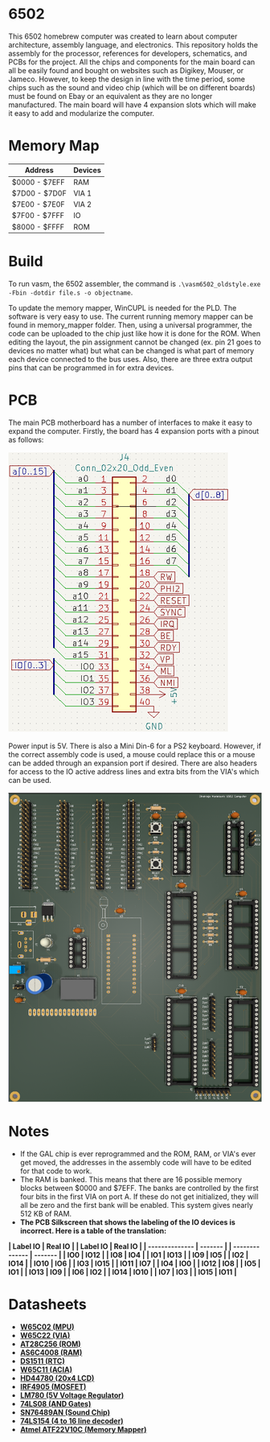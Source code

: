 # 6502
This 6502 homebrew computer was created to learn about computer architecture, assembly language, and electronics. This repository holds the assembly for the processor, references for developers, schematics, and PCBs for the project. All the chips and components for the main board can all be easily found and bought on websites such as Digikey, Mouser, or Jameco. However, to keep the design in line with the time period, some chips such as the sound and video chip (which will be on different boards) must be found on Ebay or an equivalent as they are no longer manufactured. The main board will have 4 expansion slots which will make it easy to add and modularize the computer. 

# Memory Map
| Address       | Devices |
| ------------- | ------- | 
| $0000 - $7EFF | RAM     | 
| $7D00 - $7D0F | VIA 1   | 
| $7E00 - $7E0F | VIA 2   | 
| $7F00 - $7FFF | IO      | 
| $8000 - $FFFF | ROM     | 

# Build
To run vasm, the 6502 assembler, the command is `.\vasm6502_oldstyle.exe -Fbin -dotdir file.s -o objectname`.

To update the memory mapper, WinCUPL is needed for the PLD. The software is very easy to use. The current running memory mapper can be found in memory_mapper folder. Then, using a universal programmer, the code can be uploaded to the chip just like how it is done for the ROM. When editing the layout, the pin assignment cannot be changed (ex. pin 21 goes to devices no matter what) but what can be changed is what part of memory each device connected to the bus uses. Also, there are three extra output pins that can be programmed in for extra devices.

# PCB
The main PCB motherboard has a number of interfaces to make it easy to expand the computer. Firstly, the board has 4 expansion ports with a pinout as follows: <br/> <br/>
![Expansion Slot](https://github.com/strah19/6502/blob/master/docs/expansion.png?raw=true)
<br/> <br/>
Power input is 5V. There is also
a Mini Din-6 for a PS2 keyboard. However, if the correct assembly code is used, a mouse could replace this or a mouse can be added through an expansion port if desired. There are also headers for access to the IO active address lines and extra bits from the VIA's which can be used. 
<br/><br/>
![PCB](https://github.com/strah19/6502/blob/master/docs/3dpcb.png?raw=true)

# Notes
- If the GAL chip is ever reprogrammed and the ROM, RAM, or VIA's ever get moved, the addresses in the assembly code will have to be edited for that code to work. 
- The RAM is banked. This means that there are 16 possible memory blocks between $0000 and $7EFF. The banks are controlled by the first four bits in the first VIA on port A. If these do not get initialized, they will all be zero and the first bank will be enabled. This system gives nearly 512 KB of RAM.
- <b/>The PCB Silkscreen that shows the labeling of the IO devices is incorrect. Here is a table of the translation: <b/>

| Label IO       | Real IO | | Label IO       | Real IO |
| -------------- | ------- | | -------------- | ------- | 
|       IO0      |   IO12  | |       IO8      |   IO4   | 
|       IO1      |   IO13  | |       IO9      |   IO5   | 
|       IO2      |   IO14  | |      IO10      |   IO6   | 
|       IO3      |   IO15  | |      IO11      |   IO7   | 
|       IO4      |   IO0   | |      IO12      |   IO8   | 
|       IO5      |   IO1   | |      IO13      |   IO9   | 
|       IO6      |   IO2   | |      IO14      |   IO10  | 
|       IO7      |   IO3   | |      IO15      |   IO11  |

# Datasheets
- <a href = "https://www.mouser.com/datasheet/2/436/w65c02s-2572.pdf"> W65C02 (MPU) </a>
- <a href = "https://www.mouser.com/datasheet/2/436/w65c22-1197.pdf"> W65C22 (VIA) </a> 
- <a href = "https://www.mouser.com/datasheet/2/268/doc0006-1108095.pdf"> AT28C256 (ROM) </a>
- <a href = "https://www.mouser.com/datasheet/2/12/AS6C4008-1265427.pdf"> AS6C4008 (RAM) </a>
- <a href = "https://www.mouser.com/datasheet/2/256/DS1501-DS1511-465962.pdf"> DS1511 (RTC) </a>
- <a href = "https://www.westerndesigncenter.com/wdc/documentation/w65c51n.pdf"> W65C11 (ACIA) </a>
- <a href = "https://www.sparkfun.com/datasheets/LCD/HD44780.pdf"> HD44780 (20x4 LCD) </a>
- <a href = "https://www.jameco.com/Jameco/Products/ProdDS/670442-DS01.pdf"> IRF4905 (MOSFET) </a>
- <a href = "https://www.jameco.com/Jameco/Products/ProdDS/51262.pdf"> LM780 (5V Voltage Regulator) </a>
- <a href = "https://www.jameco.com/Jameco/Products/ProdDS/46375.pdf"> 74LS08 (AND Gates) </a>
- <a href = "http://map.grauw.nl/resources/sound/texas_instruments_sn76489an.pdf"> SN76489AN (Sound Chip) </a>
- <a href = "https://www.seattleu.edu/media/college-of-science-and-engineering/files/departments/electricalandcomputerengineering/74ls1545606.pdf"> 74LS154 (4 to 16 line decoder) </a>
- <a href = "https://www.mouser.com/datasheet/2/268/doc0735-1369018.pdf"> Atmel ATF22V10C (Memory Mapper) </a>
